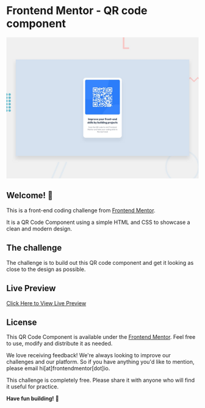 # Frontend Mentor - QR code component

![Design preview for the QR code component coding challenge](./design/desktop-preview.jpg)

## Welcome! 👋

This is a front-end coding challenge from [Frontend Mentor](https://www.frontendmentor.io).

It is a QR Code Component using a simple HTML and CSS to showcase a clean and modern design. 

## The challenge

The challenge is to build out this QR code component and get it looking as close to the design as possible.

## Live Preview
[Click Here to View Live Preview](https://naomit9.github.io/qr-code-component/)


## License
This QR Code Component is available under the [Frontend Mentor](https://www.frontendmentor.io). Feel free to use, modify and distribute it as needed.

We love receiving feedback! We're always looking to improve our challenges and our platform. So if you have anything you'd like to mention, please email hi[at]frontendmentor[dot]io.

This challenge is completely free. Please share it with anyone who will find it useful for practice.

**Have fun building!** 🚀
